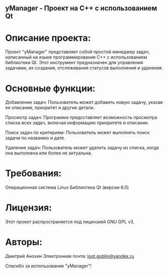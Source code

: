 ## yManager - Проект на C++ с использованием Qt

# Описание проекта:
Проект "yManager" представляет собой простой менеджер задач, написанный на языке программирования C++ с использованием библиотеки Qt. Этот инструмент предназначен для управления задачами, их создания, отслеживания статусов выполнения и удаления.

# Основные функции:
Добавление задач: Пользователь может добавить новую задачу, указав ее описание, приоритет и другие детали.

Просмотр задач: Программа предоставляет возможность просмотра списка всех задач, включая информацию приоритете и описании.

Поиск задач по критериям: Пользователь может выполнять поиск задачи по названию и дате.

Удаление задач: Пользователь может удалить задачу из списка, когда она выполнена или более не актуальна.

# Требования:
Операционная система Linux
Библиотека Qt (версии 6.0)

# Лицензия:
Этот проект распространяется под лицензией GNU GPL v3.

# Авторы:
Дмитрий Анохин
Электронная почта: loot.goblin@yandex.ru

Спасибо за использование "yManager"!
